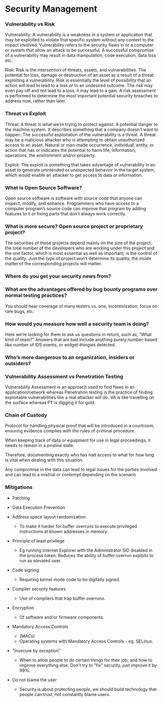 # Security Management

### Vulnerability vs Risk 

Vulnerability: A vulnerability is a weakness in a system or application that may be exploited to violate that specific system without any context to the impact involved. Vulnerability refers to the security flaws in or a computer or system that allow an attack to be successful. A successful compromise of a vulnerability may result in data manipulation, code execution, data loss etc. 

Risk: Risk is the intersection of threats, assets, and vulnerabilities. The potential for loss, damage or destruction of an asset as a result of a threat exploiting a vulnerability. Risk is essentially the level of possibility that an action will lead to lead to a loss or to an undesired outcome. The risk may even pay off and not lead to a loss, it may lead to a gain. A risk assessment is performed to determine the most important potential security breaches to address now, rather than later. 

### Threat vs Exploit 

Threat: A threat is what we’re trying to protect against. A potential danger to the machine system. It describes something that a company doesn’t want to happen. The successful exploitation of the vulnerability is a threat. A threat may be a malicious attacker who is attempting to obtain unauthorized access to an asset. Natural or man-made occurrence, individual, entity, or action that has or indicates the potential to harm life, information, operations, the environment and/or property. 

Exploit: The exploit is something that takes advantage of vulnerability in an asset to generate unintended or unexpected behavior in the target system, which would enable an attacker to get access to data or information. 

### What is Open Source Software?

Open source software is software with source code that anyone can inspect, modify, and enhance. Programmers who have access to a computer program’s source code can improve that program by adding features to it or fixing parts that don’t always work correctly. 

### What is more secure? Open source project or proprietary project? 

The securities of these projects depend mainly on the size of the project, the total number of the developers who are working under this project and the one factor, which is most essential as well as important, is the control of the quality. Just the type of project won’t determine its quality, the inside matter of the corresponding projects will matter. 

### Where do you get your security news from? 

### What are the advantages offered by bug bounty programs over normal testing practices? 

You should hear coverage of many testers vs. one, incentivization, focus on rare bugs, etc. 

### How would you measure how well a security team is doing? 

Here we’re looking for them to ask us questions in return, such as, “What kind of team?” Answers that are bad include anything purely number-based like number of IDS events, or widget-thingies detected.  

### Who’s more dangerous to an organization, insiders or outsiders? 

### Vulnerability Assessment vs Penetration Testing 

Vulnerability Assessment is an approach used to find flaws in an application/network whereas Penetration testing is the practice of finding exploitable vulnerabilities like a real attacker will do. VA is like travelling on the surface whereas PT is digging it for gold. 

### Chain of Custody 

Protocol for handling physical proof that will be introduced in a courtroom, ensuring evidence complies with the rules of criminal procedure. 

When keeping track of data or equipment for use in legal proceedings, it needs to remain in a pristine state. 

Therefore, documenting exactly who has had access to what for how long is vital when dealing with this situation. 

Any compromise in the data can lead to legal issues for the parties involved and can lead to a mistrial or contempt depending on the scenario 

### Mitigations 

- Patching 
- Data Execution Prevention

- Address space layout randomization
  - To make it harder for buffer overruns to execute privileged instructions at known addresses in memory.

- Principle of least privilege
  - Eg running Internet Explorer with the Administrator SID disabled in the process token. Reduces the ability of buffer overrun exploits to run as elevated user.

- Code signing
  - Requiring kernel mode code to be digitally signed.

- Compiler security features
  - Use of compilers that trap buffer overruns.

- Encryption
  - Of software and/or firmware components.

- Mandatory Access Controls
  - (MACs)
  - Operating systems with Mandatory Access Controls - eg. SELinux.

- "Insecure by exception"
  - When to allow people to do certain things for their job, and how to improve everything else. Don't try to "fix" security, just improve it by 99%.

- Do not blame the user
  - Security is about protecting people, we should build technology that people can trust, not constantly blame users. 